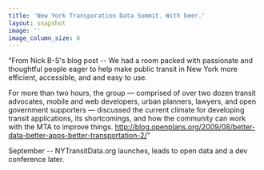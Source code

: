```yaml
---
title: 'New York Transporation Data Summit. With beer.'
layout: snapshot
image: ''
image_column_size: 6
---
```


"From Nick B-S's blog post -- We had a room packed with passionate and thoughtful people eager to help make public transit in New York more efficient, accessible, and and easy to use.

For more than two hours, the group — comprised of over two dozen transit advocates, mobile and web developers, urban planners, lawyers, and open government supporters — discussed the current climate for developing transit applications, its shortcomings, and how the community can work with the MTA to improve things. http://blog.openplans.org/2009/08/better-data-better-apps-better-transportation-2/"

September -- NYTransitData.org launches, leads to open data and a dev conference later.

